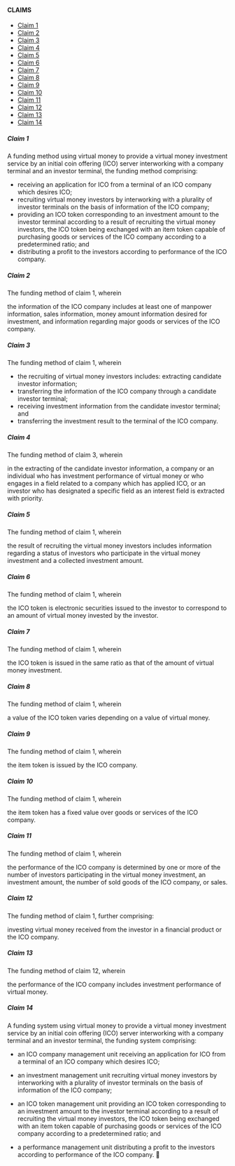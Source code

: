#### CLAIMS
- [Claim 1](#claim-1)
- [Claim 2](#claim-2)
- [Claim 3](#claim-3)
- [Claim 4](#claim-4)
- [Claim 5](#claim-5)
- [Claim 6](#claim-6)
- [Claim 7](#claim-7)
- [Claim 8](#claim-8)
- [Claim 9](#claim-9)
- [Claim 10](#claim-10)
- [Claim 11](#claim-11)
- [Claim 12](#claim-12)
- [Claim 13](#claim-13)
- [Claim 14](#claim-14)

##### Claim 1
A funding method using virtual money to provide a virtual money investment service by an initial coin offering (ICO) server interworking with a company terminal and an investor terminal, the funding method comprising:

- receiving an application for ICO from a terminal of an ICO company which desires ICO;
- recruiting virtual money investors by interworking with a plurality of investor terminals on the basis of information of the ICO company;
- providing an ICO token corresponding to an investment amount to the investor terminal according to a result of recruiting the virtual money investors, the ICO token being exchanged with an item token capable of purchasing goods or services of the ICO company according to a predetermined ratio; and
- distributing a profit to the investors according to performance of the ICO company.

##### Claim 2
The funding method of claim 1, wherein

the information of the ICO company includes at least one of manpower information, sales information, money amount information desired for investment, and information regarding major goods or services of the ICO company.

##### Claim 3
The funding method of claim 1, wherein

- the recruiting of virtual money investors includes:
extracting candidate investor information;
- transferring the information of the ICO company through a candidate investor terminal;
- receiving investment information from the candidate investor terminal; and
- transferring the investment result to the terminal of the ICO company.

##### Claim 4
The funding method of claim 3, wherein

in the extracting of the candidate investor information, a company or an individual who has investment performance of virtual money or who engages in a field related to a company which has applied ICO, or an investor who has designated a specific field as an interest field is extracted with priority.

##### Claim 5
The funding method of claim 1, wherein

the result of recruiting the virtual money investors includes information regarding a status of investors who participate in the virtual money investment and a collected investment amount.

##### Claim 6
The funding method of claim 1, wherein

the ICO token is electronic securities issued to the investor to correspond to an amount of virtual money invested by the investor.

##### Claim 7
The funding method of claim 1, wherein

the ICO token is issued in the same ratio as that of the amount of virtual money investment.

##### Claim 8
The funding method of claim 1, wherein

a value of the ICO token varies depending on a value of virtual money.

##### Claim 9
The funding method of claim 1, wherein

the item token is issued by the ICO company.

##### Claim 10
The funding method of claim 1, wherein

the item token has a fixed value over goods or services of the ICO company.

##### Claim 11
The funding method of claim 1, wherein

the performance of the ICO company is determined by one or more of the number of investors participating in the virtual money investment, an investment amount, the number of sold goods of the ICO company, or sales.

##### Claim 12
The funding method of claim 1, further comprising:

investing virtual money received from the investor in a financial product or the ICO company.

##### Claim 13
The funding method of claim 12, wherein

the performance of the ICO company includes investment performance of virtual money.

##### Claim 14
A funding system using virtual money to provide a virtual money investment service by an initial coin offering (ICO) server interworking with a company terminal and an investor terminal, the funding system comprising:

- an ICO company management unit receiving an application for ICO from a terminal of an ICO company which desires ICO;

- an investment management unit recruiting virtual money investors by interworking with a plurality of investor terminals on the basis of information of the ICO company;

- an ICO token management unit providing an ICO token corresponding to an investment amount to the investor terminal according to a result of recruiting the virtual money investors, the ICO token being exchanged with an item token capable of purchasing goods or services of the ICO company according to a predetermined ratio; and

- a performance management unit distributing a profit to the investors according to performance of the ICO company.

